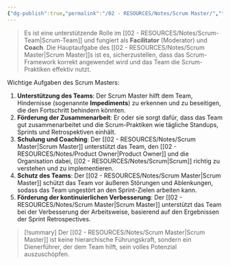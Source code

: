 ```yaml
---
{"dg-publish":true,"permalink":"/02 - RESOURCES/Notes/Scrum Master/","tags":["projektmanagement/vorgehensmodell/agile","GFN/prüfungsrelevant/AP1/vorbereitung"],"noteIcon":"","updated":"2025-03-11T18:29:50.950+01:00"}
---
```


>Es ist eine unterstützende Rolle im [[02 - RESOURCES/Notes/Scrum-Team\|Scrum-Team]] und fungiert als **Facilitator** (Moderator) und **Coach**. Die Hauptaufgabe des [[02 - RESOURCES/Notes/Scrum Master\|Scrum Master]]s ist es, sicherzustellen, dass das Scrum-Framework korrekt angewendet wird und das Team die Scrum-Praktiken effektiv nutzt.

Wichtige Aufgaben des Scrum Masters:

1. **Unterstützung des Teams**: Der Scrum Master hilft dem Team, Hindernisse (sogenannte **Impediments**) zu erkennen und zu beseitigen, die den Fortschritt behindern könnten.
2. **Förderung der Zusammenarbeit**: Er oder sie sorgt dafür, dass das Team gut zusammenarbeitet und die Scrum-Praktiken wie tägliche Standups, Sprints und Retrospektiven einhält.
3. **Schulung und Coaching**: Der [[02 - RESOURCES/Notes/Scrum Master\|Scrum Master]] unterstützt das Team, den [[02 - RESOURCES/Notes/Product Owner\|Product Owner]] und die Organisation dabei, [[02 - RESOURCES/Notes/Scrum\|Scrum]] richtig zu verstehen und zu implementieren.
4. **Schutz des Teams**: Der [[02 - RESOURCES/Notes/Scrum Master\|Scrum Master]] schützt das Team vor äußeren Störungen und Ablenkungen, sodass das Team ungestört an den Sprint-Zielen arbeiten kann.
5. **Förderung der kontinuierlichen Verbesserung**: Der [[02 - RESOURCES/Notes/Scrum Master\|Scrum Master]] unterstützt das Team bei der Verbesserung der Arbeitsweise, basierend auf den Ergebnissen der Sprint Retrospectives.


>[!summary] 
>Der [[02 - RESOURCES/Notes/Scrum Master\|Scrum Master]] ist keine hierarchische Führungskraft, sondern ein Dienerführer, der dem Team hilft, sein volles Potenzial auszuschöpfen.